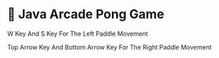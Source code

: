 # 🎾 Java Arcade Pong Game
W Key And S Key For The Left Paddle Movement

Top Arrow Key And Bottom Arrow Key For The Right Paddle Movement
